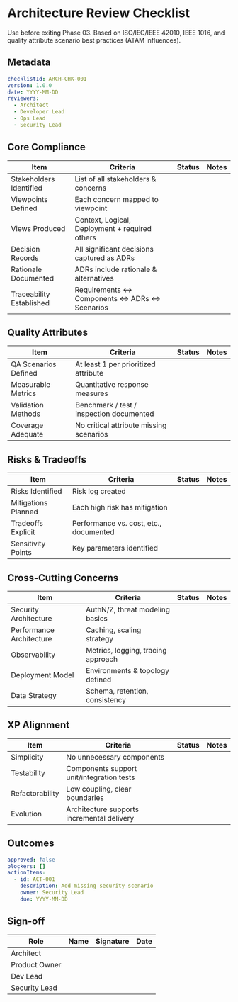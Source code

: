 # Architecture Review Checklist

Use before exiting Phase 03. Based on ISO/IEC/IEEE 42010, IEEE 1016, and quality attribute scenario best practices (ATAM influences).

## Metadata
```yaml
checklistId: ARCH-CHK-001
version: 1.0.0
date: YYYY-MM-DD
reviewers:
  - Architect
  - Developer Lead
  - Ops Lead
  - Security Lead
```

## Core Compliance
| Item | Criteria | Status | Notes |
|------|----------|--------|-------|
| Stakeholders Identified | List of all stakeholders & concerns |  |  |
| Viewpoints Defined | Each concern mapped to viewpoint |  |  |
| Views Produced | Context, Logical, Deployment + required others |  |  |
| Decision Records | All significant decisions captured as ADRs |  |  |
| Rationale Documented | ADRs include rationale & alternatives |  |  |
| Traceability Established | Requirements ↔ Components ↔ ADRs ↔ Scenarios |  |  |

## Quality Attributes
| Item | Criteria | Status | Notes |
|------|----------|--------|-------|
| QA Scenarios Defined | At least 1 per prioritized attribute |  |  |
| Measurable Metrics | Quantitative response measures |  |  |
| Validation Methods | Benchmark / test / inspection documented |  |  |
| Coverage Adequate | No critical attribute missing scenarios |  |  |

## Risks & Tradeoffs
| Item | Criteria | Status | Notes |
|------|----------|--------|-------|
| Risks Identified | Risk log created |  |  |
| Mitigations Planned | Each high risk has mitigation |  |  |
| Tradeoffs Explicit | Performance vs. cost, etc., documented |  |  |
| Sensitivity Points | Key parameters identified |  |  |

## Cross-Cutting Concerns
| Item | Criteria | Status | Notes |
|------|----------|--------|-------|
| Security Architecture | AuthN/Z, threat modeling basics |  |  |
| Performance Architecture | Caching, scaling strategy |  |  |
| Observability | Metrics, logging, tracing approach |  |  |
| Deployment Model | Environments & topology defined |  |  |
| Data Strategy | Schema, retention, consistency |  |  |

## XP Alignment
| Item | Criteria | Status | Notes |
|------|----------|--------|-------|
| Simplicity | No unnecessary components |  |  |
| Testability | Components support unit/integration tests |  |  |
| Refactorability | Low coupling, clear boundaries |  |  |
| Evolution | Architecture supports incremental delivery |  |  |

## Outcomes
```yaml
approved: false
blockers: []
actionItems:
  - id: ACT-001
    description: Add missing security scenario
    owner: Security Lead
    due: YYYY-MM-DD
```

## Sign-off
| Role | Name | Signature | Date |
|------|------|----------|------|
| Architect |  |  |  |
| Product Owner |  |  |  |
| Dev Lead |  |  |  |
| Security Lead |  |  |  |
